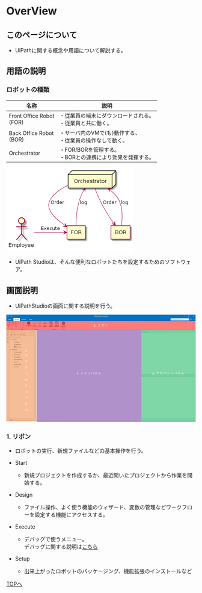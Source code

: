 # OverView

## このページについて

- UiPathに関する概念や用語について解説する。

## 用語の説明

### ロボットの種類

名称|説明
----|----
Front Office Robot<br>(FOR)|・従業員の端末にダウンロードされる。<br>・従業員と共に働く。
Back Office Robot<br>(BOR)|・サーバ内のVMで(も)動作する、<br>・従業員の操作なしで動く。
Orchestrator|・FOR/BORを管理する。<br>・BORとの連携により効果を発揮する。

![ロボットの種類](../img/OverView/KindOfRobot.png)

- UiPath Studioは、そんな便利なロボットたちを設定するためのソフトウェア。

## 画面説明

- UiPathStudioの画面に関する説明を行う。

![UiPath Studioの画面説明](../img/OverView/UiPathDisplayExplain.png)

### 1. リボン

- ロボットの実行、新規ファイルなどの基本操作を行う。

- Start
  - 新規プロジェクトを作成するか、最近開いたプロジェクトから作業を開始する。
- Design
  - ファイル操作、よく使う機能のウィザード、変数の管理などワークフローを設定する機能にアクセスする。
- Execute
  - デバッグで使うメニュー。  
	デバッグに関する説明は[こちら](./Debug.html)
- Setup
  - 出来上がったロボットのパッケージング、機能拡張のインストールなど

[TOPへ](../)
